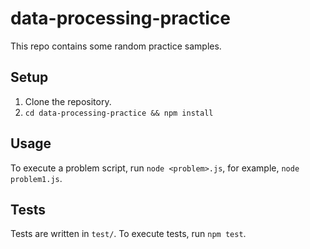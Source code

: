 # data-processing-practice 
This repo contains some random practice samples. 

## Setup
1. Clone the repository.
2. `cd data-processing-practice && npm install`

## Usage
To execute a problem script, run `node <problem>.js`, for example, `node problem1.js`.

## Tests
Tests are written in `test/`. To execute tests, run `npm test`.
